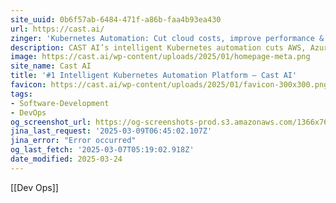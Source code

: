 ```yaml
---
site_uuid: 0b6f57ab-6484-471f-a86b-faa4b93ea430
url: https://cast.ai/
zinger: 'Kubernetes Automation: Cut cloud costs, improve performance & enhance security'
description: CAST AI’s intelligent Kubernetes automation cuts AWS, Azure, and GCP cloud costs, improves application performance, and boosts DevOps productivity.
image: https://cast.ai/wp-content/uploads/2025/01/homepage-meta.png
site_name: Cast AI
title: '#1 Intelligent Kubernetes Automation Platform – Cast AI'
favicon: https://cast.ai/wp-content/uploads/2025/01/favicon-300x300.png
tags:
- Software-Development
- DevOps
og_screenshot_url: https://og-screenshots-prod.s3.amazonaws.com/1366x768/80/false/a7449c875f712ddbcea9b3062ec7627f011833f162e752f68c3d59a09a8baac1.jpeg
jina_last_request: '2025-03-09T06:45:02.107Z'
jina_error: "Error occurred"
og_last_fetch: '2025-03-07T05:19:02.918Z'
date_modified: 2025-03-24
---
```



[[Dev Ops]]
